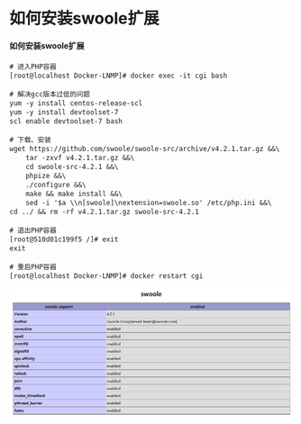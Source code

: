 # 如何安装swoole扩展

#### 如何安装swoole扩展

```shell
# 进入PHP容器
[root@localhost Docker-LNMP]# docker exec -it cgi bash

# 解决gcc版本过低的问题
yum -y install centos-release-scl
yum -y install devtoolset-7
scl enable devtoolset-7 bash

# 下载、安装
wget https://github.com/swoole/swoole-src/archive/v4.2.1.tar.gz &&\
	tar -zxvf v4.2.1.tar.gz &&\
	cd swoole-src-4.2.1 &&\
	phpize &&\
	./configure &&\
	make && make install &&\
	sed -i '$a \\n[swoole]\nextension=swoole.so' /etc/php.ini &&\
cd ../ && rm -rf v4.2.1.tar.gz swoole-src-4.2.1

# 退出PHP容器
[root@510d01c199f5 /]# exit
exit

# 重启PHP容器
[root@localhost Docker-LNMP]# docker restart cgi
```

![swoole](https://raw.githubusercontent.com/duiying/img/master/swoole.png)  

